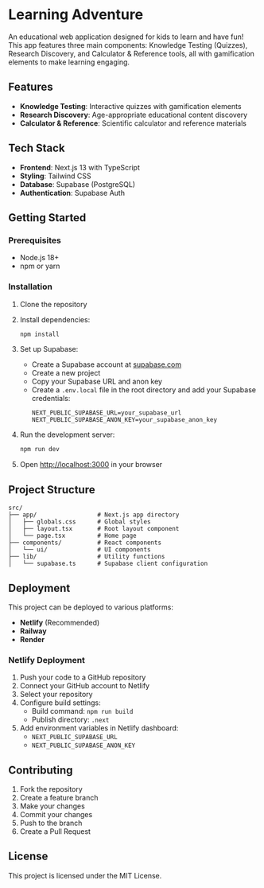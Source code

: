 # Learning Adventure

An educational web application designed for kids to learn and have fun! This app features three main components: Knowledge Testing (Quizzes), Research Discovery, and Calculator & Reference tools, all with gamification elements to make learning engaging.

## Features

- **Knowledge Testing**: Interactive quizzes with gamification elements
- **Research Discovery**: Age-appropriate educational content discovery
- **Calculator & Reference**: Scientific calculator and reference materials

## Tech Stack

- **Frontend**: Next.js 13 with TypeScript
- **Styling**: Tailwind CSS
- **Database**: Supabase (PostgreSQL)
- **Authentication**: Supabase Auth

## Getting Started

### Prerequisites

- Node.js 18+ 
- npm or yarn

### Installation

1. Clone the repository
2. Install dependencies:
   ```bash
   npm install
   ```

3. Set up Supabase:
   - Create a Supabase account at [supabase.com](https://supabase.com)
   - Create a new project
   - Copy your Supabase URL and anon key
   - Create a `.env.local` file in the root directory and add your Supabase credentials:
     ```
     NEXT_PUBLIC_SUPABASE_URL=your_supabase_url
     NEXT_PUBLIC_SUPABASE_ANON_KEY=your_supabase_anon_key
     ```

4. Run the development server:
   ```bash
   npm run dev
   ```

5. Open [http://localhost:3000](http://localhost:3000) in your browser

## Project Structure

```
src/
├── app/                 # Next.js app directory
│   ├── globals.css      # Global styles
│   ├── layout.tsx       # Root layout component
│   └── page.tsx         # Home page
├── components/          # React components
│   └── ui/              # UI components
├── lib/                 # Utility functions
│   └── supabase.ts      # Supabase client configuration
```

## Deployment

This project can be deployed to various platforms:

- **Netlify** (Recommended)
- **Railway**
- **Render**

### Netlify Deployment

1. Push your code to a GitHub repository
2. Connect your GitHub account to Netlify
3. Select your repository
4. Configure build settings:
   - Build command: `npm run build`
   - Publish directory: `.next`
5. Add environment variables in Netlify dashboard:
   - `NEXT_PUBLIC_SUPABASE_URL`
   - `NEXT_PUBLIC_SUPABASE_ANON_KEY`

## Contributing

1. Fork the repository
2. Create a feature branch
3. Make your changes
4. Commit your changes
5. Push to the branch
6. Create a Pull Request

## License

This project is licensed under the MIT License.